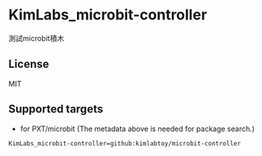 # KimLabs_microbit-controller

測試microbit積木

## License

MIT

## Supported targets

* for PXT/microbit
(The metadata above is needed for package search.)

```package
KimLabs_microbit-controller=github:kimlabtoy/microbit-controller
```
